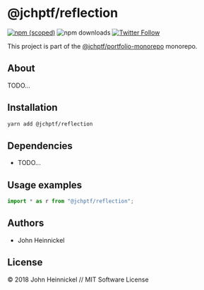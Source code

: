 # @jchptf/reflection

[![npm (scoped)](https://img.shields.io/npm/v/@jchptf/reflection.svg)](https://www.npmjs.com/package/@jchptf/reflection)
![npm downloads](https://img.shields.io/npm/dm/@jchptf/reflection.svg)
[![Twitter Follow](https://img.shields.io/twitter/follow/jchptf_monorepo.svg?style=flat-square&label=twitter)](https://twitter.com/jchptf_monorepo)


This project is part of the
[@jchptf/portfolio-monorepo](https://github.com/jheinnic/portfolio-monorepo/) monorepo.

<!-- TOC depthFrom:2 depthTo:3 -->

<!-- /TOC -->

## About

TODO...

## Installation

```bash
yarn add @jchptf/reflection
```

## Dependencies

- TODO...

## Usage examples

```typescript
import * as r from "@jchptf/reflection";
```

## Authors

- John Heinnickel

## License

&copy; 2018 John Heinnickel // MIT Software License
